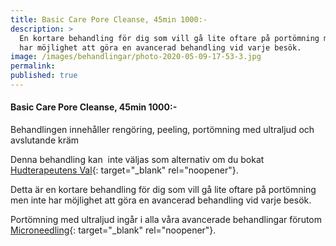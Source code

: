 ```yaml
---
title: Basic Care Pore Cleanse, 45min 1000:-
description: >
  En kortare behandling för dig som vill gå lite oftare på portömning men inte
  har möjlighet att göra en avancerad behandling vid varje besök.
image: /images/behandlingar/photo-2020-05-09-17-53-3.jpg
permalink:
published: true
---
```

#### Basic Care Pore Cleanse, 45min 1000:-

Behandlingen innehåller rengöring, peeling, portömning med ultraljud och avslutande kräm

Denna behandling kan&nbsp; inte väljas som alternativ om du bokat [Hudterapeutens Val](/hudterapeutens-val/){: target="_blank" rel="noopener"}.

Detta är en kortare behandling för dig som vill gå lite oftare på portömning men inte har möjlighet att göra en avancerad behandling vid varje besök.

Portömning med ultraljud ingår i alla våra avancerade behandlingar förutom [Microneedling](/behandlingar/cliniccare-premium-2050/){: target="_blank" rel="noopener"}.